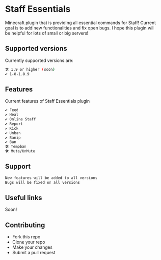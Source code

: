 # Staff Essentials
Minecraft plugin that is providing all essential commands for Staff! Current goal is to add new functionalities and fix open bugs. I hope this plugin will be helpful for lots of small or big servers!


## Supported versions

Currently supported versions are:

```bash
🛠️ 1.9 or higher (soon)
✔️ 1-8-1.8.9
```

## Features

Current features of Staff Essentials plugin

```bash
✔️ Feed
✔️ Heal
✔️ Online Staff
✔️ Report
✔️ Kick
✔️ Unban
✔️ Banip
✔️ Ban
🛠️ Tempban
🛠️ Mute/UnMute
```

## Support

```bash
New features will be added to all versions
Bugs will be fixed on all versions
```

## Useful links
Soon!

## Contributing
- Fork this repo
- Clone your repo
- Make your changes
- Submit a pull request
